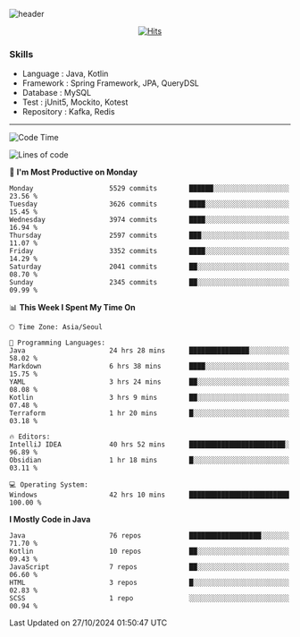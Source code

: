 <!-- Github Profile Readme로 프로필 꾸미기 : https://zzsza.github.io/development/2020/07/10/make-github-profile-readme/ -->

<!-- github theme -->
  <!-- 
    ![header](https://capsule-render.vercel.app/api?type=slice&color=e0f0e3&height=150&section=header&text=beasy&fontSize=45)
  -->
  ![header](https://capsule-render.vercel.app/api?type=soft&color=e0f0e3&height=150&section=header&text=Choi-YongSeok&fontSize=55&animation=twinkling)


<!-- hits count : https://hits.seeyoufarm.com/ -->
<div align=center>
    
  [![Hits](https://hits.seeyoufarm.com/api/count/incr/badge.svg?url=https%3A%2F%2Fgithub.com%2Fchoi-ys&count_bg=%2379C83D&title_bg=%23555555&icon=&icon_color=%23E7E7E7&title=hits&edge_flat=false)](https://hits.seeyoufarm.com)

</div>


<!-- Committed Top Lang -->
<div align=center>
</div>


### Skills
 - Language : Java, Kotlin
 - Framework : Spring Framework, JPA, QueryDSL
 - Database : MySQL
 - Test : jUnit5, Mockito, Kotest
 - Repository : Kafka, Redis

---

<!--START_SECTION:waka-->
![Code Time](http://img.shields.io/badge/Code%20Time-4%2C814%20hrs%2014%20mins-blue)

![Lines of code](https://img.shields.io/badge/From%20Hello%20World%20I%27ve%20Written-15.1%20million%20lines%20of%20code-blue)

📅 **I'm Most Productive on Monday** 

```text
Monday                   5529 commits        ██████░░░░░░░░░░░░░░░░░░░   23.56 % 
Tuesday                  3626 commits        ████░░░░░░░░░░░░░░░░░░░░░   15.45 % 
Wednesday                3974 commits        ████░░░░░░░░░░░░░░░░░░░░░   16.94 % 
Thursday                 2597 commits        ███░░░░░░░░░░░░░░░░░░░░░░   11.07 % 
Friday                   3352 commits        ████░░░░░░░░░░░░░░░░░░░░░   14.29 % 
Saturday                 2041 commits        ██░░░░░░░░░░░░░░░░░░░░░░░   08.70 % 
Sunday                   2345 commits        ██░░░░░░░░░░░░░░░░░░░░░░░   09.99 % 
```


📊 **This Week I Spent My Time On** 

```text
🕑︎ Time Zone: Asia/Seoul

💬 Programming Languages: 
Java                     24 hrs 28 mins      ███████████████░░░░░░░░░░   58.02 % 
Markdown                 6 hrs 38 mins       ████░░░░░░░░░░░░░░░░░░░░░   15.75 % 
YAML                     3 hrs 24 mins       ██░░░░░░░░░░░░░░░░░░░░░░░   08.08 % 
Kotlin                   3 hrs 9 mins        ██░░░░░░░░░░░░░░░░░░░░░░░   07.48 % 
Terraform                1 hr 20 mins        █░░░░░░░░░░░░░░░░░░░░░░░░   03.18 % 

🔥 Editors: 
IntelliJ IDEA            40 hrs 52 mins      ████████████████████████░   96.89 % 
Obsidian                 1 hr 18 mins        █░░░░░░░░░░░░░░░░░░░░░░░░   03.11 % 

💻 Operating System: 
Windows                  42 hrs 10 mins      █████████████████████████   100.00 % 
```

**I Mostly Code in Java** 

```text
Java                     76 repos            ██████████████████░░░░░░░   71.70 % 
Kotlin                   10 repos            ██░░░░░░░░░░░░░░░░░░░░░░░   09.43 % 
JavaScript               7 repos             ██░░░░░░░░░░░░░░░░░░░░░░░   06.60 % 
HTML                     3 repos             █░░░░░░░░░░░░░░░░░░░░░░░░   02.83 % 
SCSS                     1 repo              ░░░░░░░░░░░░░░░░░░░░░░░░░   00.94 % 
```




 Last Updated on 27/10/2024 01:50:47 UTC
<!--END_SECTION:waka-->

<!-- 
![footer](https://capsule-render.vercel.app/api?section=footer&type=slice&color=e0f0e3)
-->

